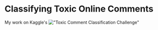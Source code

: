 # Classifying Toxic Online Comments

My work on Kaggle's !["Toxic Comment Classification Challenge"](https://www.kaggle.com/c/jigsaw-toxic-comment-classification-challenge)
